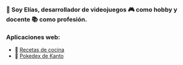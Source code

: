 ### 👋 Soy Elías, desarrollador de videojuegos :video_game: como hobby y docente :books: como profesión.

### Aplicaciones web:

- 🍔 [Recetas de cocina][ComidaAPI]
- 🐲 [Pokedex de Kanto][PokedexAPI]


<!-- LINKS -->
[ComidaAPI]: https://elias-mn.github.io/ComidaAPI/

[PokedexAPI]: https://elias-mn.github.io/PokedexKanto/

